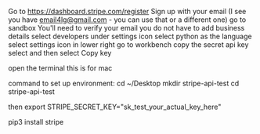 Go to https://dashboard.stripe.com/register
Sign up with your email (I see you have email4lg@gmail.com - you can use that or a different one)
go to sandbox
You'll need to verify your email
you do not have to add business details
select developers under settings icon
select python as the language
select settings icon in lower right
go to workbench
copy the secret api key select and then select Copy key

open the terminal
this is for mac

command to set up environment:
cd ~/Desktop
mkdir stripe-api-test
cd stripe-api-test

then
export STRIPE_SECRET_KEY="sk_test_your_actual_key_here"


pip3 install stripe
